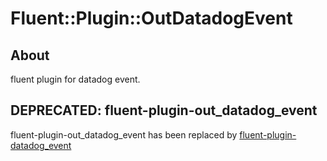 # Fluent::Plugin::OutDatadogEvent

## About

fluent plugin for datadog event.

## DEPRECATED: fluent-plugin-out_datadog_event

fluent-plugin-out_datadog_event has been replaced by [fluent-plugin-datadog_event](https://github.com/inokappa/fluent-plugin-datadog_event)
